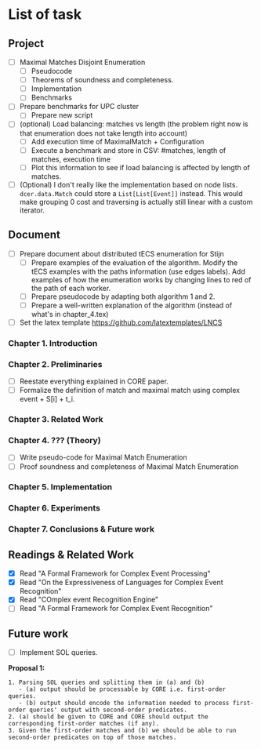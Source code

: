# List of task

## Project

- [ ] Maximal Matches Disjoint Enumeration
  - [ ] Pseudocode
  - [ ] Theorems of soundness and completeness.
  - [ ] Implementation
  - [ ] Benchmarks

- [ ] Prepare benchmarks for UPC cluster
  - [ ] Prepare new script

- [ ] (optional) Load balancing: matches vs length (the problem right now is that enumeration does not take length into account)
  - [ ] Add execution time of MaximalMatch + Configuration
  - [ ] Execute a benchmark and store in CSV: #matches, length of matches, execution time
  - [ ] Plot this information to see if load balancing is affected by length of matches.

- [ ] (Optional) I don't really like the implementation based on node lists. `dcer.data.Match` could store a `List[List[Event]]` instead. This would make grouping 0 cost and traversing is actually still linear with a custom iterator.

## Document

- [ ] Prepare document about distributed tECS enumeration for Stijn
  - [ ] Prepare examples of the evaluation of the algorithm. Modify the tECS examples with the paths information (use edges labels). Add examples of how the enumeration works by changing lines to red of the path of each worker.
  - [ ] Prepare pseudocode by adapting both algorithm 1 and 2.
  - [ ] Prepare a well-written explanation of the algorithm (instead of what's in chapter_4.tex)

- [ ] Set the latex template https://github.com/latextemplates/LNCS

### Chapter 1. Introduction

### Chapter 2. Preliminaries

- [ ] Reestate everything explained in CORE paper.
- [ ] Formalize the definition of match and maximal match using complex event + S[i] + t_i.

### Chapter 3. Related Work

### Chapter 4. ??? (Theory)

- [ ] Write pseudo-code for Maximal Match Enumeration
- [ ] Proof soundness and completeness of Maximal Match Enumeration

### Chapter 5. Implementation

### Chapter 6. Experiments

### Chapter 7. Conclusions & Future work

## Readings & Related Work

- [x] Read "A Formal Framework for Complex Event Processing"
- [x] Read "On the Expressiveness of Languages for Complex Event Recognition"
- [x] Read "COmplex event Recognition Engine"
- [ ] Read "A Formal Framework for Complex Event Recognition"

## Future work

- [ ] Implement SOL queries.

**Proposal 1:**

```
1. Parsing SOL queries and splitting them in (a) and (b)
   - (a) output should be processable by CORE i.e. first-order queries.
   - (b) output should encode the information needed to process first-order queries' output with second-order predicates.
2. (a) should be given to CORE and CORE should output the corresponding first-order matches (if any).
3. Given the first-order matches and (b) we should be able to run second-order predicates on top of those matches.
```
